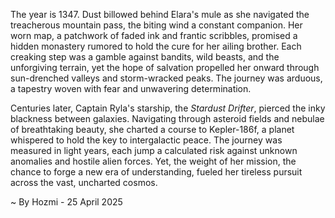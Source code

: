 
The year is 1347.  Dust billowed behind Elara's mule as she navigated the treacherous mountain pass, the biting wind a constant companion.  Her worn map, a patchwork of faded ink and frantic scribbles, promised a hidden monastery rumored to hold the cure for her ailing brother.  Each creaking step was a gamble against bandits, wild beasts, and the unforgiving terrain, yet the hope of salvation propelled her onward through sun-drenched valleys and storm-wracked peaks.  The journey was arduous, a tapestry woven with fear and unwavering determination.

Centuries later, Captain Ryla's starship, the *Stardust Drifter*, pierced the inky blackness between galaxies.  Navigating through asteroid fields and nebulae of breathtaking beauty, she charted a course to Kepler-186f, a planet whispered to hold the key to intergalactic peace.  The journey was measured in light years, each jump a calculated risk against unknown anomalies and hostile alien forces.  Yet, the weight of her mission, the chance to forge a new era of understanding, fueled her tireless pursuit across the vast, uncharted cosmos.

~ By Hozmi - 25 April 2025

